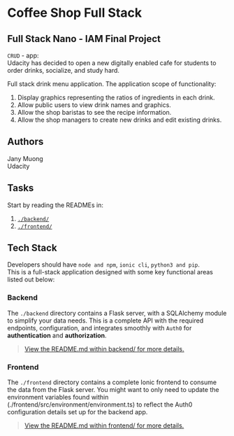 # Coffee Shop Full Stack

## Full Stack Nano - IAM Final Project

`CRUD` - app:       
Udacity has decided to open a new digitally enabled cafe for students to order drinks, socialize, and study hard.

Full stack drink menu application. The application scope of functionality:

1. Display graphics representing the ratios of ingredients in each drink.
2. Allow public users to view drink names and graphics.
3. Allow the shop baristas to see the recipe information.
4. Allow the shop managers to create new drinks and edit existing drinks.

## Authors
Jany Muong           
Udacity

## Tasks

Start by reading the READMEs in:

1. [`./backend/`](./backend/README.md)
2. [`./frontend/`](./frontend/README.md)

## Tech Stack

Developers should have `node and npm`, `ionic cli`, `python3 and pip`.       
This is a full-stack application designed with some key functional areas listed out below:

### Backend

The `./backend` directory contains a Flask server, with a SQLAlchemy module to simplify your data needs. This is a complete API with the required endpoints, configuration, and integrates smoothly with `Auth0` for **authentication** and **authorization**.

> [View the README.md within backend/ for more details.](./backend/README.md)

### Frontend

The `./frontend` directory contains a complete Ionic frontend to consume the data from the Flask server. You might want to only need to update the environment variables found within (./frontend/src/environment/environment.ts) to reflect the Auth0 configuration details set up for the backend app.

> [View the README.md within frontend/ for more details.](./frontend/README.md)
